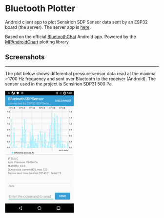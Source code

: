 # Bluetooth Plotter

Android client app to plot Sensirion SDP Sensor data sent by an ESP32 board (the server). The server app is [here](https://github.com/dizcza/esp32-sdpsensor).

Based on the official [BluetoothChat](https://github.com/android/connectivity-samples/tree/master/BluetoothChat) Android app. Powered by the [MPAndroidChart](https://github.com/PhilJay/MPAndroidChart) plotting library.


## Screenshots
--------------

The plot below shows differential pressure sensor data read at the maximal ~1700 Hz frequency and sent over Bluetooth to the receiver (Android). The sensor used in the project is Sensirion SDP31 500 Pa.

<img src="screenshots/main.png" height="400" alt="Screenshot"/>


